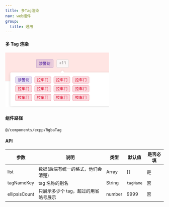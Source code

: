 ```yaml
---
title: 多Tag渲染
nav: web组件
group:
  title: 通用
---
```


#### 多 Tag 渲染

![img](./img/rgbaTagImg.png)

#### 组件路径

`@/components/ecpp/RgbaTag`

#### API

| 参数          | 说明                                 | 类型   | 默认值    | 是否必填 |
| ------------- | ------------------------------------ | ------ | --------- | -------- |
| list          | 数据(后端有统一的格式，他们会清楚)   | Array  | []        | 是       |
| tagNameKey    | tag 名称的别名                       | String | `tagName` | 否       |
| ellipsisCount | 只展示多少个 tag，超过的用省略号展示 | number | 9999      | 否       |
